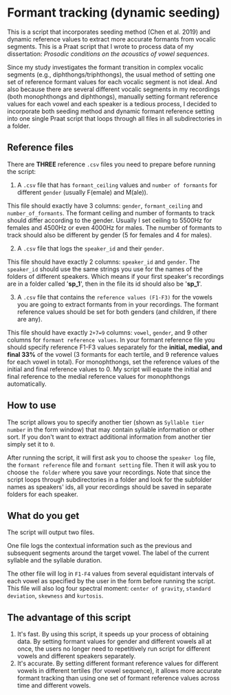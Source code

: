 # Formant tracking (dynamic seeding)

  This is a script that incorporates seeding method (Chen et al. 2019) and dynamic reference values to extract more accurate formants from vocalic segments. This is a Praat script that I wrote to process data of my dissertation: *Prosodic conditions on the acoustics of vowel sequences*.

  Since my study investigates the formant transition in complex vocalic segments (e.g., diphthongs/triphthongs), the usual method of setting one set of reference formant values for each vocalic segment is not ideal. And also because there are several different vocalic segments in my recordings (both monophthongs and diphthongs), manually setting formant reference values for each vowel and each speaker is a tedious process, I decided to incorporate both seeding method and dynamic formant reference setting into one single Praat script that loops through all files in all subdirectories in a folder.

## Reference files

  There are **THREE** reference `.csv` files you need to prepare before running the script:

  1. A `.csv` file that has `formant_ceiling` values and `number of formants` for different `gender` (usually F(emale) and M(ale)).

  This file should exactly have 3 columns: `gender`, `formant_ceiling` and `number_of_formants`. The formant ceiling and number of formants to track should differ according to the gender. Usually I set ceiling to 5500Hz for females and 4500Hz or even 4000Hz for males. The number of formants to track should also be different by gender (5 for females and 4 for males).

  2. A `.csv` file that logs the `speaker_id` and their `gender`.

  This file should have exactly 2 columns: `speaker_id` and `gender`. The `speaker_id` should use the same strings you use for the names of the folders of different speakers. Which means if your first speaker's recordings are in a folder called '**sp_1**', then in the file its id should also be '**sp_1**'.

  3. A `.csv` file that contains the `reference values (F1-F3)` for the vowels you are going to extract formants from in your recordings. The formant reference values should be set for both genders (and children, if there are any).

  This file should have exactly `2+7=9` columns: `vowel`, `gender`, and 9 other columns for `formant reference values`. In your formant reference file you should specify reference F1-F3 values separately for the **initial, medial, and final 33%** of the vowel (3 formants for each tertile, and 9 reference values for each vowel in total). For monophthongs, set the reference values of the initial and final reference values to 0. My script will equate the initial and final reference  to the medial reference values for monophthongs automatically.

## How to use

The script allows you to specify another tier (shown as `Syllable tier number` in the form window) that may contain syllable information or other sort. If you don't want to extract additional information from another tier simply set it to `0`.

After running the script, it will first ask you to choose the `speaker log` file, the `formant reference` file and `formant setting` file. Then it will ask you to choose `the folder` where you save your recordings. Note that since the script loops through subdirectories in a folder and look for the subfolder names as speakers' ids, all your recordings should be saved in separate folders for each speaker.

## What do you get

The script will output two files.

One file logs the contextual information such as the previous and subsequent segments around the target vowel. The label of the current syllable and the syllable duration.

The other file will log in `F1-F4` values from several equidistant intervals of each vowel as specified by the user in the form before running the script. This file will also log four spectral moment: `center of gravity`, `standard deviation`, `skewness` and `kurtosis`.

## The advantage of this script

1. It's fast. By using this script, it speeds up your process of obtaining data. By setting formant values for gender and different vowels all at once, the users no longer need to repetitively run script for different vowels and different speakers separately.
2. It's accurate. By setting different formant reference values for different vowels in different tertiles (for vowel sequence), it allows more accurate formant tracking than using one set of formant reference values across time and different vowels.
